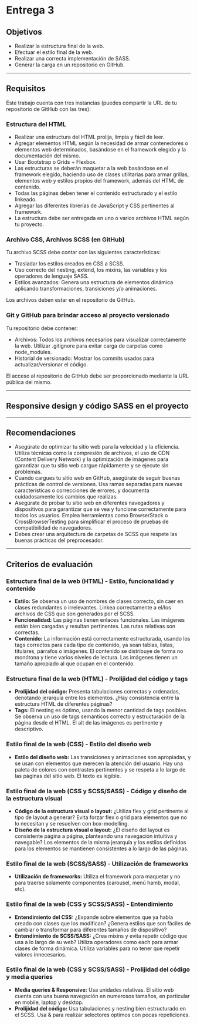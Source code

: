 # Entrega 3

## Objetivos

- Realizar la estructura final de la web.
- Efectuar el estilo final de la web.
- Realizar una correcta implementación de SASS.
- Generar la carga en un repositorio en GitHub.

---

## Requisitos

Este trabajo cuenta con tres instancias (puedes compartir la URL de tu repositorio de GitHub con las tres):

### Estructura del HTML

- Realizar una estructura del HTML prolija, limpia y fácil de leer.
- Agregar elementos HTML según la necesidad de armar contenedores o elementos web determinados, basándose en el framework elegido y la documentación del mismo.
- Usar Bootstrap o Grids + Flexbox.
- Las estructuras se deberán maquetar a la web basándose en el framework elegido, haciendo uso de clases utilitarias para armar grillas, elementos web y estilos propios del framework, además del HTML de contenido.
- Todas las páginas deben tener el contenido estructurado y el estilo linkeado.
- Agregar las diferentes librerías de JavaScript y CSS pertinentes al framework.
- La estructura debe ser entregada en uno o varios archivos HTML según tu proyecto.

### Archivo CSS, Archivos SCSS (en GitHub)

Tu archivo SCSS debe contar con las siguientes características:

- Trasladar los estilos creados en CSS a SCSS.
- Uso correcto del nesting, extend, los mixins, las variables y los operadores de lenguaje SASS.
- Estilos avanzados: Genera una estructura de elementos dinámica aplicando transformaciones, transiciones y/o animaciones.

Los archivos deben estar en el repositorio de GitHub.

### Git y GitHub para brindar acceso al proyecto versionado

Tu repositorio debe contener:

- Archivos: Todos los archivos necesarios para visualizar correctamente la web. Utilizar .gitignore para evitar carga de carpetas como node_modules.
- Historial de versionado: Mostrar los commits usados para actualizar/versionar el código.

El acceso al repositorio de GitHub debe ser proporcionado mediante la URL pública del mismo.

---

## Responsive design y código SASS en el proyecto

---

## Recomendaciones

- Asegúrate de optimizar tu sitio web para la velocidad y la eficiencia. Utiliza técnicas como la compresión de archivos, el uso de CDN (Content Delivery Network) y la optimización de imágenes para garantizar que tu sitio web cargue rápidamente y se ejecute sin problemas.
- Cuando cargues tu sitio web en GitHub, asegúrate de seguir buenas prácticas de control de versiones. Usa ramas separadas para nuevas características o correcciones de errores, y documenta cuidadosamente los cambios que realizas.
- Asegúrate de probar tu sitio web en diferentes navegadores y dispositivos para garantizar que se vea y funcione correctamente para todos los usuarios. Emplea herramientas como BrowserStack o CrossBrowserTesting para simplificar el proceso de pruebas de compatibilidad de navegadores.
- Debes crear una arquitectura de carpetas de SCSS que respete las buenas prácticas del preprocesador.

---

## Criterios de evaluación

### Estructura final de la web (HTML) - Estilo, funcionalidad y contenido

- **Estilo:** Se observa un uso de nombres de clases correcto, sin caer en clases redundantes o irrelevantes. Linkea correctamente a el/los archivos de CSS que son generados por el SCSS.
- **Funcionalidad:** Las páginas tienen enlaces funcionales. Las imágenes están bien cargadas y resultan pertinentes. Las rutas relativas son correctas.
- **Contenido:** La información está correctamente estructurada, usando los tags correctos para cada tipo de contenido, ya sean tablas, listas, titulares, párrafos o imágenes. El contenido se distribuye de forma no monótona y tiene varios niveles de lectura. Las imágenes tienen un tamaño apropiado al que ocupan en el contenido.

### Estructura final de la web (HTML) - Prolijidad del código y tags

- **Prolijidad del código:** Presenta tabulaciones correctas y ordenadas, denotando jerarquía entre los elementos. ¿Hay consistencia entre la estructura HTML de diferentes páginas?
- **Tags:** El nesting es óptimo, usando la menor cantidad de tags posibles. Se observa un uso de tags semánticos correcto y estructuración de la página desde el HTML. El alt de las imágenes es pertinente y descriptivo.

### Estilo final de la web (CSS) - Estilo del diseño web

- **Estilo del diseño web:** Las transiciones y animaciones son apropiadas, y se usan con elementos que merecen la atención del usuario. Hay una paleta de colores con contrastes pertinentes y se respeta a lo largo de las páginas del sitio web. El texto es legible.

### Estilo final de la web (CSS y SCSS/SASS) - Código y diseño de la estructura visual

- **Código de la estructura visual o layout:** ¿Utiliza flex y grid pertinente al tipo de layout a generar? Evita forzar flex o grid para elementos que no lo necesitan y se resuelven con box-modelling.
- **Diseño de la estructura visual o layout:** ¿El diseño del layout es consistente página a página, planteando una navegación intuitiva y navegable? Los elementos de la misma jerarquía y los estilos definidos para los elementos se mantienen consistentes a lo largo de las páginas.

### Estilo final de la web (SCSS/SASS) - Utilización de frameworks

- **Utilización de frameworks:** Utiliza el framework para maquetar y no para traerse solamente componentes (carousel, menú hamb, modal, etc).

### Estilo final de la web (CSS y SCSS/SASS) - Entendimiento

- **Entendimiento del CSS:** ¿Expande sobre elementos que ya había creado con clases que los modifican? ¿Genera estilos que son fáciles de cambiar o transformar para diferentes tamaños de dispositivo?
- **Entendimiento de SCSS/SASS:** ¿Crea mixins y evita repetir código que usa a lo largo de su web? Utiliza operadores como each para armar clases de forma dinámica. Utiliza variables para no tener que repetir valores innecesarios.

### Estilo final de la web (CSS y SCSS/SASS) - Prolijidad del código y media queries

- **Media queries & Responsive:** Usa unidades relativas. El sitio web cuenta con una buena navegación en numerosos tamaños, en particular en mobile, laptop y desktop.
- **Prolijidad del código:** Usa tabulaciones y nesting bien estructurado en el SCSS. Usa & para realizar selectores óptimos con pocas repeticiones.
